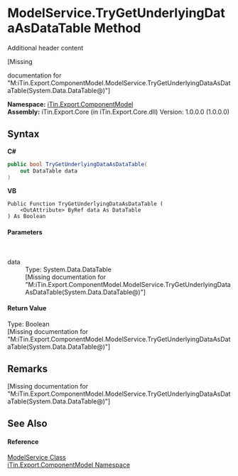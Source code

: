 # ModelService.TryGetUnderlyingDataAsDataTable Method 
Additional header content 

\[Missing <summary> documentation for "M:iTin.Export.ComponentModel.ModelService.TryGetUnderlyingDataAsDataTable(System.Data.DataTable@)"\]

**Namespace:**&nbsp;<a href="N_iTin_Export_ComponentModel">iTin.Export.ComponentModel</a><br />**Assembly:**&nbsp;iTin.Export.Core (in iTin.Export.Core.dll) Version: 1.0.0.0 (1.0.0.0)

## Syntax

**C#**<br />
``` C#
public bool TryGetUnderlyingDataAsDataTable(
	out DataTable data
)
```

**VB**<br />
``` VB
Public Function TryGetUnderlyingDataAsDataTable ( 
	<OutAttribute> ByRef data As DataTable
) As Boolean
```


#### Parameters
&nbsp;<dl><dt>data</dt><dd>Type: System.Data.DataTable<br />\[Missing <param name="data"/> documentation for "M:iTin.Export.ComponentModel.ModelService.TryGetUnderlyingDataAsDataTable(System.Data.DataTable@)"\]</dd></dl>

#### Return Value
Type: Boolean<br />\[Missing <returns> documentation for "M:iTin.Export.ComponentModel.ModelService.TryGetUnderlyingDataAsDataTable(System.Data.DataTable@)"\]

## Remarks
\[Missing <remarks> documentation for "M:iTin.Export.ComponentModel.ModelService.TryGetUnderlyingDataAsDataTable(System.Data.DataTable@)"\]

## See Also


#### Reference
<a href="T_iTin_Export_ComponentModel_ModelService">ModelService Class</a><br /><a href="N_iTin_Export_ComponentModel">iTin.Export.ComponentModel Namespace</a><br />